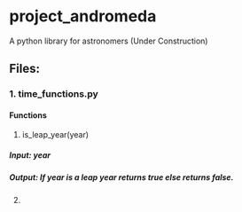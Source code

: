 # project_andromeda
A python library for astronomers (Under Construction)

## Files:
### 1. time_functions.py
#### Functions
1. is_leap_year(year)
  #####   Input: year
  #####   Output: If year is a leap year returns true else returns false.

2. 
